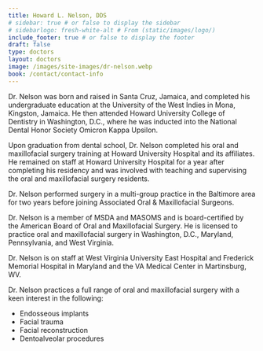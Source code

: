 ```yaml
---
title: Howard L. Nelson, DDS
# sidebar: true # or false to display the sidebar
# sidebarlogo: fresh-white-alt # From (static/images/logo/)
include_footer: true # or false to display the footer
draft: false
type: doctors
layout: doctors
image: /images/site-images/dr-nelson.webp
book: /contact/contact-info
---
```


Dr. Nelson was born and raised in Santa Cruz, Jamaica, and completed his undergraduate education at the University of the West Indies in Mona, Kingston, Jamaica. He then attended Howard University College of Dentistry in Washington, D.C., where he was inducted into the National Dental Honor Society Omicron Kappa Upsilon.

Upon graduation from dental school, Dr. Nelson completed his oral and maxillofacial surgery training at Howard University Hospital and its affiliates. He remained on staff at Howard University Hospital for a year after completing his residency and was involved with teaching and supervising the oral and maxillofacial surgery residents.

Dr. Nelson performed surgery in a multi-group practice in the Baltimore area for two years before joining Associated Oral & Maxillofacial Surgeons.

Dr. Nelson is a member of MSDA and MASOMS and is board-certified by the American Board of Oral and Maxillofacial Surgery. He is licensed to practice oral and maxillofacial surgery in Washington, D.C., Maryland, Pennsylvania, and West Virginia.

Dr. Nelson is on staff at West Virginia University East Hospital and Frederick Memorial Hospital in Maryland and the VA Medical Center in Martinsburg, WV.

Dr. Nelson practices a full range of oral and maxillofacial surgery with a keen interest in the following:

- Endosseous implants
- Facial trauma
- Facial reconstruction
- Dentoalveolar procedures
